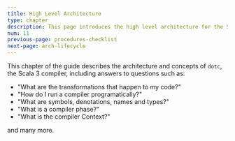```yaml
---
title: High Level Architecture
type: chapter
description: This page introduces the high level architecture for the Scala 3 compiler.
num: 11
previous-page: procedures-checklist
next-page: arch-lifecycle
---
```


This chapter of the guide describes the architecture and concepts of `dotc`,
the Scala 3 compiler, including answers to questions such as:
- "What are the transformations that happen to my code?"
- "How do I run a compiler programatically?"
- "What are symbols, denotations, names and types?"
- "What is a compiler phase?"
- "What is the compiler Context?"

and many more.
